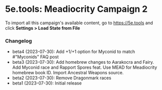 # 5e.tools: Meadiocrity Campaign 2

To import all this campaign's available content, go to https://5e.tools and click **Settings > Load State from File**

### Changelog

- beta4 (2023-07-30): Add +1/+1 option for Myconid to match #"Myconids" FAQ post
- beta3 (2023-07-30): Add homebrew changes to Aarakocra and Fairy. Add Myconid race and Rapport Spores feat. Use MEAD for Meadiocrity homebrew book ID. Import Ancestral Weapons source.
- beta2 (2023-07-30): Remove Dragonmark races
- beta1 (2023-07-30): Initial release
